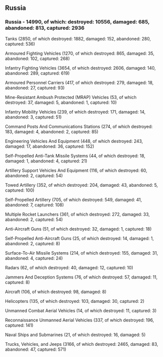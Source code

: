 
 
 ## Russia
 
 ### Russia - 14990, of which: destroyed: 10556, damaged: 685, abandoned: 813, captured: 2936

 

 

 Tanks (2850, of which destroyed: 1882, damaged: 152, abandoned: 280, captured: 536)

 Armoured Fighting Vehicles (1270, of which destroyed: 865, damaged: 35, abandoned: 102, captured: 268)

 Infantry Fighting Vehicles (3654, of which destroyed: 2606, damaged: 140, abandoned: 289, captured: 619)

 Armoured Personnel Carriers (417, of which destroyed: 279, damaged: 18, abandoned: 27, captured: 93)

 Mine-Resistant Ambush Protected (MRAP) Vehicles (53, of which destroyed: 37, damaged: 5, abandoned: 1, captured: 10)

 Infantry Mobility Vehicles (239, of which destroyed: 171, damaged: 14, abandoned: 3, captured: 51)

 Command Posts And Communications Stations (274, of which destroyed: 183, damaged: 4, abandoned: 2, captured: 85)

 Engineering Vehicles And Equipment (448, of which destroyed: 243, damaged: 17, abandoned: 36, captured: 152)

 Self-Propelled Anti-Tank Missile Systems (44, of which destroyed: 18, damaged: 1, abandoned: 4, captured: 21)

 Artillery Support Vehicles And Equipment (116, of which destroyed: 60, abandoned: 2, captured: 54)

 Towed Artillery (352, of which destroyed: 204, damaged: 43, abandoned: 5, captured: 100)

 Self-Propelled Artillery (705, of which destroyed: 549, damaged: 41, abandoned: 7, captured: 108)

 Multiple Rocket Launchers (361, of which destroyed: 272, damaged: 33, abandoned: 2, captured: 54)

 Anti-Aircraft Guns (51, of which destroyed: 32, damaged: 1, captured: 18)

 Self-Propelled Anti-Aircraft Guns (25, of which destroyed: 14, damaged: 1, abandoned: 2, captured: 8)

 Surface-To-Air Missile Systems (214, of which destroyed: 155, damaged: 31, abandoned: 4, captured: 24)

 Radars (62, of which destroyed: 40, damaged: 12, captured: 10)

 Jammers And Deception Systems (76, of which destroyed: 57, damaged: 11, captured: 8)

 Aircraft (106, of which destroyed: 98, damaged: 8)

 Helicopters (135, of which destroyed: 103, damaged: 30, captured: 2)

 Unmanned Combat Aerial Vehicles (14, of which destroyed: 11, captured: 3)

 Reconnaissance Unmanned Aerial Vehicles (337, of which destroyed: 196, captured: 141)

 Naval Ships and Submarines (21, of which destroyed: 16, damaged: 5)

 Trucks, Vehicles, and Jeeps (3166, of which destroyed: 2465, damaged: 83, abandoned: 47, captured: 571)

